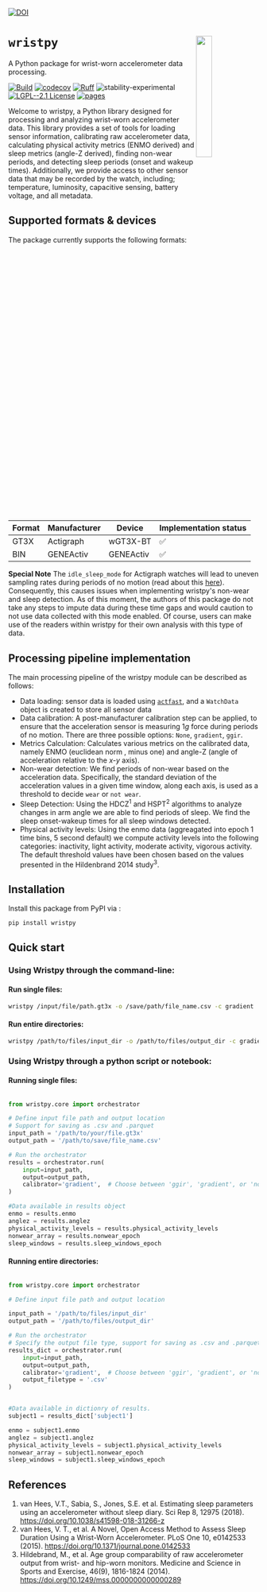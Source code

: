 [![DOI](https://zenodo.org/badge/DOI/10.5281/zenodo.13883191.svg)](https://doi.org/10.5281/zenodo.13883191)

# `wristpy` <img src="https://media.githubusercontent.com/media/childmindresearch/wristpy/main/docs/wristpy_logo.png" align="right" width="25%"/>

 A Python package for wrist-worn accelerometer data processing.



[![Build](https://github.com/childmindresearch/wristpy/actions/workflows/test.yaml/badge.svg?branch=main)](https://github.com/childmindresearch/wristpy/actions/workflows/test.yaml?query=branch%3Amain)
[![codecov](https://codecov.io/gh/childmindresearch/wristpy/branch/main/graph/badge.svg?token=22HWWFWPW5)](https://codecov.io/gh/childmindresearch/wristpy)
[![Ruff](https://img.shields.io/endpoint?url=https://raw.githubusercontent.com/astral-sh/ruff/main/assets/badge/v2.json)](https://github.com/astral-sh/ruff)
![stability-experimental](https://img.shields.io/badge/stability-experimental-orange.svg)
[![LGPL--2.1 License](https://img.shields.io/badge/license-LGPL--2.1-blue.svg)](https://github.com/childmindresearch/wristpy/blob/main/LICENSE)
[![pages](https://img.shields.io/badge/api-docs-blue)](https://childmindresearch.github.io/wristpy)

Welcome to wristpy, a Python library designed for processing and analyzing wrist-worn accelerometer data. This library provides a set of tools for loading sensor information, calibrating raw accelerometer data, calculating physical activity metrics (ENMO derived) and sleep metrics (angle-Z derived), finding non-wear periods, and detecting sleep periods (onset and wakeup times). Additionally, we provide access to other sensor data that may be recorded by the watch, including; temperature, luminosity, capacitive sensing, battery voltage, and all metadata.

## Supported formats & devices

The package currently supports the following formats:

| Format | Manufacturer | Device | Implementation status |
| --- | --- | --- | --- |
| GT3X | Actigraph | wGT3X-BT | ✅ |
| BIN | GENEActiv | GENEActiv | ✅ |

**Special Note**
    The `idle_sleep_mode` for Actigraph watches will lead to uneven sampling rates during periods of no motion (read about this [here](https://actigraphcorp.my.site.com/support/s/article/Idle-Sleep-Mode-Explained)). Consequently, this causes issues when implementing wristpy's non-wear and sleep detection. As of this moment, the authors of this package do not take any steps to impute data during these time gaps and would caution to not use data collected with this mode enabled. Of course, users can make use of the readers within wristpy for their own analysis with this type of data.

## Processing pipeline implementation

The main processing pipeline of the wristpy module can be described as follows:

- Data loading: sensor data is loaded using [`actfast`](https://github.com/childmindresearch/actfast), and a `WatchData` object is created to store all sensor data
- Data calibration: A post-manufacturer calibration step can be applied, to ensure that the acceleration sensor is measuring 1*g* force during periods of no motion. There are three possible options: `None`, `gradient`, `ggir`.
- Metrics Calculation: Calculates various metrics on the calibrated data, namely ENMO (euclidean norm , minus one) and angle-Z (angle of acceleration relative to the *x-y* axis).
- Non-wear detection: We find periods of non-wear based on the acceleration data. Specifically, the standard deviation of the acceleration values in a given time window, along each axis, is used as a threshold to decide `wear` or `not wear`.
- Sleep Detection: Using the HDCZ<sup>1</sup> and HSPT<sup>2</sup> algorithms to analyze changes in arm angle we are able to find periods of sleep. We find the sleep onset-wakeup times for all sleep windows detected.
- Physical activity levels: Using the enmo data (aggreagated into epoch 1 time bins, 5 second default) we compute activity levels into the following categories: inactivity, light activity, moderate activity, vigorous activity. The default threshold values have been chosen based on the values presented in the Hildenbrand 2014 study<sup>3</sup>.


## Installation

Install this package from PyPI via :

```sh
pip install wristpy
```

## Quick start

### Using Wristpy through the command-line:
#### Run single files:
```sh
wristpy /input/file/path.gt3x -o /save/path/file_name.csv -c gradient
```

#### Run entire directories:
```sh 
wristpy /path/to/files/input_dir -o /path/to/files/output_dir -c gradient -O .csv
``` 

### Using Wristpy through a python script or notebook:

#### Running single files:
```Python

from wristpy.core import orchestrator

# Define input file path and output location
# Support for saving as .csv and .parquet
input_path = '/path/to/your/file.gt3x'
output_path = '/path/to/save/file_name.csv'

# Run the orchestrator
results = orchestrator.run(
    input=input_path,
    output=output_path,
    calibrator='gradient',  # Choose between 'ggir', 'gradient', or 'none'
)

#Data available in results object
enmo = results.enmo
anglez = results.anglez
physical_activity_levels = results.physical_activity_levels
nonwear_array = results.nonwear_epoch
sleep_windows = results.sleep_windows_epoch
```
#### Running entire directories:
```Python

from wristpy.core import orchestrator

# Define input file path and output location

input_path = '/path/to/files/input_dir'
output_path = '/path/to/files/output_dir'

# Run the orchestrator
# Specify the output file type, support for saving as .csv and .parquet
results_dict = orchestrator.run(
    input=input_path,
    output=output_path,
    calibrator='gradient',  # Choose between 'ggir', 'gradient', or 'none'
    output_filetype = '.csv'
)


#Data available in dictionry of results.
subject1 = results_dict['subject1']

enmo = subject1.enmo
anglez = subject1.anglez
physical_activity_levels = subject1.physical_activity_levels
nonwear_array = subject1.nonwear_epoch
sleep_windows = subject1.sleep_windows_epoch
```

## References
1. van Hees, V.T., Sabia, S., Jones, S.E. et al. Estimating sleep parameters
              using an accelerometer without sleep diary. Sci Rep 8, 12975 (2018).
              https://doi.org/10.1038/s41598-018-31266-z
2. van Hees, V. T., et al. A Novel, Open Access Method to Assess Sleep
            Duration Using a Wrist-Worn Accelerometer. PLoS One 10, e0142533 (2015).
            https://doi.org/10.1371/journal.pone.0142533
3. Hildebrand, M., et al. Age group comparability of raw accelerometer output
            from wrist- and hip-worn monitors. Medicine and Science in
            Sports and Exercise, 46(9), 1816-1824 (2014).
            https://doi.org/10.1249/mss.0000000000000289
